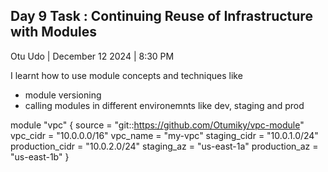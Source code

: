 ## Day 9 Task : Continuing Reuse of Infrastructure with Modules
Otu Udo | December 12 2024 | 8:30 PM 

I learnt how to use module concepts and techniques like
- module versioning
- calling modules in different environemnts like dev, staging and prod



module "vpc" {
  source         = "git::https://github.com/Otumiky/vpc-module"
  vpc_cidr       = "10.0.0.0/16"
  vpc_name       = "my-vpc"
  staging_cidr   = "10.0.1.0/24"
  production_cidr = "10.0.2.0/24"
  staging_az     = "us-east-1a"
  production_az  = "us-east-1b"
}

